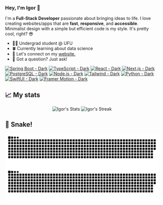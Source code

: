 ### Hey, I'm Igor 👋

I'm a **Full-Stack Developer** passionate about bringing ideas to life. I love creating websites/apps that are **fast**, **responsive**, and **accessible**. Minimalist design with a simple but efficient code is my style. It's pretty cool, right? 😎

- 👨‍🎓 Undergrad student @ UFU
- 🍀 Currently learning about data science
- 💼 Let's connect on my <a href="https://igor-augusto.vercel.app/">website.</a>
- 💬 Got a question? Just ask!

[![Spring Boot - Dark](https://img.shields.io/badge/-Spring%20Boot-000000?style=flat&logo=spring-boot#gh-dark-mode-only)](https://img.shields.io/badge/-Spring%20Boot-000000?style=flat&logo=spring-boot#gh-dark-mode-only)
[![TypeScript - Dark](https://img.shields.io/badge/-TypeScript-000000?style=flat&logo=typescript#gh-dark-mode-only)](https://img.shields.io/badge/-TypeScript-000000?style=flat&logo=typescript#gh-dark-mode-only)
[![React - Dark](https://img.shields.io/badge/-React-000000?style=flat&logo=react#gh-dark-mode-only)](https://img.shields.io/badge/-React-000000?style=flat&logo=react#gh-dark-mode-only)
[![Next.js - Dark](https://img.shields.io/badge/-Next.js-000000?style=flat&logo=next.js#gh-dark-mode-only)](https://img.shields.io/badge/-Next.js-000000?style=flat&logo=next.js#gh-dark-mode-only)
[![PostgreSQL - Dark](https://img.shields.io/badge/-PostgreSQL-000000?style=flat&logo=postgresql#gh-dark-mode-only)](https://img.shields.io/badge/-PostgreSQL-000000?style=flat&logo=postgresql#gh-dark-mode-only)
[![Node.js - Dark](https://img.shields.io/badge/-Node.js-000000?style=flat&logo=node.js#gh-dark-mode-only)](https://img.shields.io/badge/-Node.js-000000?style=flat&logo=node.js#gh-dark-mode-only)
[![Tailwind - Dark](https://img.shields.io/badge/-Tailwind-000000?style=flat&logo=tailwind-css#gh-dark-mode-only)](https://img.shields.io/badge/-Tailwind-000000?style=flat&logo=tailwind-css#gh-dark-mode-only)
[![Python - Dark](https://img.shields.io/badge/-Python-000000?style=flat&logo=python#gh-dark-mode-only)](https://img.shields.io/badge/-Python-000000?style=flat&logo=python#gh-dark-mode-only)
[![SwiftUI - Dark](https://img.shields.io/badge/-SwiftUI-000000?style=flat&logo=swift#gh-dark-mode-only)](https://img.shields.io/badge/-SwiftUI-000000?style=flat&logo=swift#gh-dark-mode-only)
[![Framer Motion - Dark](https://img.shields.io/badge/-Framer%20Motion-000000?style=flat&logo=framer#gh-dark-mode-only)](https://img.shields.io/badge/-Framer%20Motion-000000?style=flat&logo=framer#gh-dark-mode-only)
<!--[![TypeScript - Light](https://img.shields.io/badge/-TypeScript-000000?style=flat&logo=typescript&logoColor=#3178C6#gh-light-mode-only)](https://img.shields.io/badge/-TypeScript-000000?style=flat&logo=typescript&logoColor=#3178C6#gh-light-mode-only)-->

## 📈 My stats

<!--[![GitHub Stats - Dark](https://github-readme-stats-igor.vercel.app/api?username=IgorAugust0&show_icons=true&hide_border=true&theme=dark#gh-dark-mode-only)](https://github.com/anuraghazra/github-readme-stats#gh-dark-mode-only)
[![GitHub Stats - Light](https://github-readme-stats-igor.vercel.app/api?username=IgorAugust0&show_icons=true&theme=default#gh-light-mode-only)](https://github.com/anuraghazra/github-readme-stats#gh-light-mode-only)
[![GitHub Streak - Dark](https://github-readme-streak-stats-igor.vercel.app/?user=IgorAugust0&theme=dark&hide_border=true&ring=79FF97&fire=79FF97&currStreakLabel=79FF97&dates=9F9F9F&background=151515#gh-dark-mode-only)](https://github.com/anuraghazra/github-readme-stats#gh-dark-mode-only)
[![GitHub Streak - Light](https://github-readme-streak-stats-igor.vercel.app?user=IgorAugust0&hide_border=true&ring=4C71F2&fire=4C71F2&currStreakLabel=4C71F2&dates=9F9F9F&background=FFFEFE#gh-light-mode-only)](https://github.com/anuraghazra/github-readme-stats#gh-light-mode-only)
<!--![Top Langs](https://github-readme-stats-igor.vercel.app/api/top-langs/?username=IgorAugust0&layout=compact&theme=dark&hide_border=true&hide=jupyter%20notebook,prolog,c,java)-->

<div>
  <p align="center">
    <picture>
      <source
        srcset="https://github-readme-stats-igor.vercel.app/api?username=IgorAugust0&show_icons=true&hide_border=true&theme=dark&title_color=79FF97"
        media="(prefers-color-scheme: dark)"
      />
      <source
        srcset="https://github-readme-stats-igor.vercel.app/api?username=IgorAugust0&show_icons=true&theme=vue"
        media="(prefers-color-scheme: light), (prefers-color-scheme: no-preference)"
      />
      <img src="https://github-readme-stats-igor.vercel.app/api?username=IgorAugust0&show_icons=true&theme=vue" alt="Igor's Stats" height="165" />
    </picture>
    <picture>
      <source
        srcset="https://github-readme-streak-stats-igor.vercel.app/?user=IgorAugust0&theme=dark&hide_border=true&ring=79FF97&fire=79FF97&currStreakLabel=79FF97&dates=9F9F9F&background=151515"
        media="(prefers-color-scheme: dark)"
      />
      <source
        srcset="https://github-readme-streak-stats-igor.vercel.app/?user=IgorAugust0&hide_border=true&ring=41B883&fire=41B883&currStreakLabel=41B883&dates=9F9F9F&background=FFFEFE"
        media="(prefers-color-scheme: light), (prefers-color-scheme: no-preference)"
      />
      <img src="https://github-readme-streak-stats-igor.vercel.app?user=IgorAugust0&hide_border=true&ring=4C71F2&fire=4C71F2&currStreakLabel=4C71F2&dates=9F9F9F&background=FFFEFE" alt="Igor's Streak" height="165" />
    </picture>
    <!--<img src="https://github-readme-stats-igor.vercel.app/api/top-langs/?username=IgorAugust0&layout=compact&theme=dark&hide_border=true&hide=jupyter%20notebook,prolog,html,css" alt="Igor's Langs" height="165">-->
  </p>
</div>

## 🐍 Snake!
![github contribution grid snake animation](https://raw.githubusercontent.com/IgorAugust0/IgorAugust0/output/github-contribution-grid-snake-dark.svg#gh-dark-mode-only)![github contribution grid snake animation](https://raw.githubusercontent.com/IgorAugust0/IgorAugust0/output/github-contribution-grid-snake.svg#gh-light-mode-only)

<!--![](https://komarev.com/ghpvc/?username=IgorAugust0)-->
